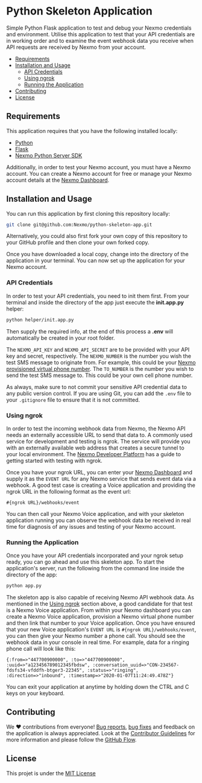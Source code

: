 # Python Skeleton Application

Simple Python Flask application to test and debug your Nexmo credentials and environment. Utilise this application to test that your API credentials are in working order and to examine the event webhook data you receive when API requests are received by Nexmo from your account.

- [Requirements](#requirements)
- [Installation and Usage](#installation-and-usage)
  - [API Credentials](#api-credentials)
  - [Using ngrok](#using-ngrok)
  - [Running the Application](#running-the-application)
- [Contributing](#contributing)
- [License](#license)

## Requirements

This application requires that you have the following installed locally:

- [Python](https://www.python.org)
- [Flask](https://https://github.com/pallets/flask)
- [Nexmo Python Server SDK](https://github.com/Nexmo/nexmo-python)

Additionally, in order to test your Nexmo account, you must have a Nexmo account. You can create a Nexmo account for free or manage your Nexmo account details at the [Nexmo Dashboard](https://dashboard.nexmo.com).

## Installation and Usage

You can run this application by first cloning this repository locally:

```bash
git clone git@github.com:Nexmo/python-skeleton-app.git
```

Alternatively, you could also first fork your own copy of this repository to your GitHub profile and then clone your own forked copy.

Once you have downloaded a local copy, change into the directory of the application in your terminal. You can now set up the application for your Nexmo account.

### API Credentials

In order to test your API credentials, you need to init them first. From your terminal and inside the directory of the app just execute the **init.app.py** helper:

```bash
python helper/init.app.py
```

Then supply the required info, at the end of this process a **.env** will automatically be created in your root folder.

The `NEXMO_API_KEY` and `NEXMO_API_SECRET` are to be provided with your API key and secret, respectively. The `NEXMO_NUMBER` is the number you wish the test SMS message to originate from. For example, this could be your [Nexmo provisioned virtual phone number](https://developer.nexmo.com/numbers/overview). The `TO_NUMBER` is the number you wish to send the test SMS message to. This could be your own cell phone number.

As always, make sure to not commit your sensitive API credential data to any public version control. If you are using Git, you can add the `.env` file to your `.gitignore` file to ensure that it is not committed.

### Using ngrok

In order to test the incoming webhook data from Nexmo, the Nexmo API needs an externally accessible URL to send that data to. A commonly used service for development and testing is ngrok. The service will provide you with an externally available web address that creates a secure tunnel to your local environment. The [Nexmo Developer Platform](https://developer.nexmo.com/concepts/guides/testing-with-ngrok) has a guide to getting started with testing with ngrok.

Once you have your ngrok URL, you can enter your [Nexmo Dashboard](https://dashboard.nexmo.com) and supply it as the `EVENT URL` for any Nexmo service that sends event data via a webhook. A good test case is creating a Voice application and providing the ngrok URL in the following format as the event url:

`#{ngrok URL}/webhooks/event`

You can then call your Nexmo Voice application, and with your skeleton application running you can observe the webhook data be received in real time for diagnosis of any issues and testing of your Nexmo account.

### Running the Application

Once you have your API credentials incorporated and your ngrok setup ready, you can go ahead and use this skeleton app. To start the application's server, run the following from the command line inside the directory of the app:

```bash
python app.py
```

The skeleton app is also capable of receiving Nexmo API webhook data. As mentioned in the [Using ngrok](#using-ngrok) section above, a good candidate for that test is a Nexmo Voice application. From within your Nexmo dashboard you can create a Nexmo Voice application, provision a Nexmo virtual phone number and then link that number to your Voice application. Once you have ensured that your new Voice application's `EVENT URL` is `#{ngrok URL}/webhooks/event`, you can then give your Nexmo number a phone call. You should see the webhook data in your console in real time. For example, data for a ringing phone call will look like this:

```
{:from=>"447700900000", :to=>"447700900000", :uuid=>"a123456789012345fbdsw", :conversation_uuid=>"CON-234567-fdsfs34-vfddfh-btger3-22345", :status=>"ringing", :direction=>"inbound", :timestamp=>"2020-01-07T11:24:49.478Z"}
```

You can exit your application at anytime by holding down the CTRL and C keys on your keyboard.

## Contributing

We ❤️ contributions from everyone! [Bug reports](X), [bug fixes](X) and feedback on the application is always appreciated. Look at the [Contributor Guidelines](X) for more information and please follow the [GitHub Flow](https://guides.github.com/introduction/flow/index.html).

## License

This projet is under the [MIT License](LICENSE)

